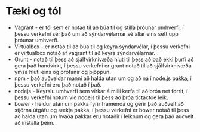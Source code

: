 Tæki og tól
=========
* Vagrant - er tól sem er notað til að búa til og stilla þróunar umhverfi, í þessu verkefni sér það um að sýndarvélarnar sé allar eins sett upp þróunar umhverfi.
* Virtualbox - er notað til að búa til og keyra sýndarvélar, í þessu verkefni er virtualbox notað af vagrant til að keyra sýndarvélarnar.
* Grunt - notað til þess að sjálfvirknivæða hluti til þess að það ekki þurfi að gera það handvirkt, í þessu verkefni er grunt notað til að sjálfvirknivæða ýmsa hluti eins og prófanir og þjöppun.
* npm - það auðveldar manni að halda utan um og að ná í node.js pakka, í þessu verkefni eru það notað í það.
* nodejs - Keyrslu umhverfi sem virkar á milli kerfa til að þróa net forrit, í þessu verkefni notum við nodejs til þess að þróa tictactoe leik.
* bower - heldur utan um pakka fyrir framenda og gerir það auðvelt að stjórna útgáfu og sækja pakka, í þessu verkefni er bower notað til þess að halda utan um hvaða pakkar eru notaðir í leiknum og gera það auðvelt að installa þeim.
